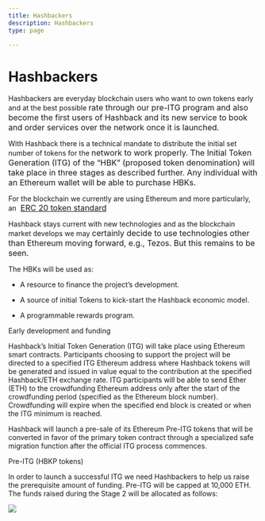 ```yaml
---
title: Hashbackers
description: Hashbackers
type: page

---
```



# Hashbackers

Hashbackers are everyday blockchain users who want to own tokens early and at the best possible <span style="font-size: 1rem;">rate through our pre-ITG program and also become the first users of Hashback and its new service&nbsp;</span><span style="font-size: 1rem;">to book and order services over the network once it is launched.</span>

With Hashback there is a technical mandate to distribute the initial set number of tokens for the <span style="font-size: 1rem;">network to work properly. The Initial Token Generation (ITG) of the “HBK” (proposed token&nbsp;</span><span style="font-size: 1rem;">denomination) will take place in three stages as described further. Any individual with an Ethereum&nbsp;</span><span style="font-size: 1rem;">wallet will be able to purchase HBKs.</span>

For the blockchain we currently are using Ethereum and more particularly, an <span style="font-size: 1rem;">&nbsp;</span><a href="https://theethereum.wiki/w/index.php/ERC20_Token_Standard" style="font-size: 1rem; background-color: rgb(255, 255, 255);">ERC 20 token standard</a>

Hashback stays current with new technologies and as the blockchain market develops we may <span style="font-size: 1rem;">certainly decide to use technologies other than Ethereum moving forward, e.g., Tezos. But this&nbsp;</span><span style="font-size: 1rem;">remains to be seen.</span>

The HBKs will be used as:

* A resource to finance the project’s development.

* A source of initial Tokens to kick-start the Hashback economic model.

* A programmable rewards program.

Early development and funding

Hashback’s Initial Token Generation (ITG) will take place using Ethereum smart contracts. Participants choosing to support the project will be directed to a specified ITG Ethereum address where Hashback tokens will be generated and issued in value equal to the contribution at the specified Hashback/ETH exchange rate. ITG participants will be able to send Ether (ETH) to the crowdfunding Ethereum address only after the start of the crowdfunding period (specified as the Ethereum block number). Crowdfunding will expire when the specified end block is created or when the ITG minimum is reached.

Hashback will launch a pre-sale of its Ethereum Pre-ITG tokens that will be converted in favor of the primary token contract through a specialized safe migration function after the official ITG process commences.

Pre-ITG (HBKP tokens)

In order to launch a successful ITG we need Hashbackers to help us raise the prerequisite amount of funding. Pre-ITG will be capped at 10,000 ETH. The funds raised during the Stage 2 will be allocated as follows:

![](/uploads/2017/09/15/stage-2.png)

